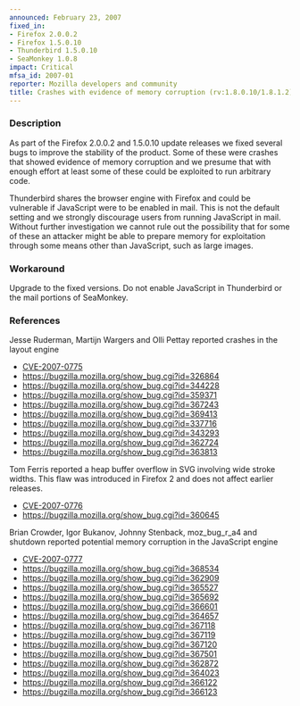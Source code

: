 ```yaml
---
announced: February 23, 2007
fixed_in:
- Firefox 2.0.0.2
- Firefox 1.5.0.10
- Thunderbird 1.5.0.10
- SeaMonkey 1.0.8
impact: Critical
mfsa_id: 2007-01
reporter: Mozilla developers and community
title: Crashes with evidence of memory corruption (rv:1.8.0.10/1.8.1.2)
---
```


<h3>Description</h3>

<p>As part of the Firefox 2.0.0.2  and 1.5.0.10 update releases we fixed
several bugs to improve the stability of the product. Some of these were
crashes that showed evidence of memory corruption and we presume that
with enough effort at least some of these could be exploited to run
arbitrary code.</p>

<p class="note">Thunderbird shares the browser engine with Firefox
and could be vulnerable if JavaScript were to be enabled in
mail. This is not the default setting and we strongly discourage users from
running JavaScript in mail. Without further investigation we cannot rule out
the possibility that for some of these an attacker might be able to prepare
memory for exploitation through some means other than JavaScript, such as
large images.</p>

<h3>Workaround</h3>

<p>Upgrade to the fixed versions. Do not enable JavaScript in Thunderbird
or the mail portions of SeaMonkey.</p>

<h3>References</h3>

<p>Jesse Ruderman, Martijn Wargers and Olli Pettay reported crashes in
the layout engine</p>

<ul>
<li>
<a class="ex-ref" href="http://nvd.nist.gov/nvd.cfm?cvename=CVE-2007-0775">CVE-2007-0775</a></li>
<li><a href="https://bugzilla.mozilla.org/show_bug.cgi?id=326864">
https://bugzilla.mozilla.org/show_bug.cgi?id=326864</a></li>
<li><a href="https://bugzilla.mozilla.org/show_bug.cgi?id=344228">
https://bugzilla.mozilla.org/show_bug.cgi?id=344228</a></li>
<li><a href="https://bugzilla.mozilla.org/show_bug.cgi?id=359371">
https://bugzilla.mozilla.org/show_bug.cgi?id=359371</a></li>
<li><a href="https://bugzilla.mozilla.org/show_bug.cgi?id=367243">
https://bugzilla.mozilla.org/show_bug.cgi?id=367243</a></li>
<li><a href="https://bugzilla.mozilla.org/show_bug.cgi?id=369413">
https://bugzilla.mozilla.org/show_bug.cgi?id=369413</a></li>
<li><a href="https://bugzilla.mozilla.org/show_bug.cgi?id=337716">
https://bugzilla.mozilla.org/show_bug.cgi?id=337716</a></li>
<li><a href="https://bugzilla.mozilla.org/show_bug.cgi?id=343293">
https://bugzilla.mozilla.org/show_bug.cgi?id=343293</a></li>
<li><a href="https://bugzilla.mozilla.org/show_bug.cgi?id=362724">
https://bugzilla.mozilla.org/show_bug.cgi?id=362724</a></li>
<li><a href="https://bugzilla.mozilla.org/show_bug.cgi?id=363813">
https://bugzilla.mozilla.org/show_bug.cgi?id=363813</a></li>
</ul>

<p>Tom Ferris reported a heap buffer overflow in SVG involving wide
stroke widths. This flaw was introduced in Firefox 2 and does not
affect earlier releases.</p>

<ul>
<li><a class="ex-ref" href="http://nvd.nist.gov/nvd.cfm?cvename=CVE-2007-0776">CVE-2007-0776</a></li>
<li><a href="https://bugzilla.mozilla.org/show_bug.cgi?id=360645">
https://bugzilla.mozilla.org/show_bug.cgi?id=360645</a></li>
</ul>

<p>Brian Crowder, Igor Bukanov, Johnny Stenback, moz_bug_r_a4 and shutdown
reported potential memory corruption in the JavaScript engine</p>

<ul>
<li><a class="ex-ref" href="http://nvd.nist.gov/nvd.cfm?cvename=CVE-2007-0777">CVE-2007-0777</a></li>
<li><a href="https://bugzilla.mozilla.org/show_bug.cgi?id=368534">
https://bugzilla.mozilla.org/show_bug.cgi?id=368534</a></li>
<li><a href="https://bugzilla.mozilla.org/show_bug.cgi?id=362909">
https://bugzilla.mozilla.org/show_bug.cgi?id=362909</a></li>
<li><a href="https://bugzilla.mozilla.org/show_bug.cgi?id=365527">
https://bugzilla.mozilla.org/show_bug.cgi?id=365527</a></li>
<li><a href="https://bugzilla.mozilla.org/show_bug.cgi?id=365692">
https://bugzilla.mozilla.org/show_bug.cgi?id=365692</a></li>
<li><a href="https://bugzilla.mozilla.org/show_bug.cgi?id=366601">
https://bugzilla.mozilla.org/show_bug.cgi?id=366601</a></li>
<li><a href="https://bugzilla.mozilla.org/show_bug.cgi?id=364657">
https://bugzilla.mozilla.org/show_bug.cgi?id=364657</a></li>
<li><a href="https://bugzilla.mozilla.org/show_bug.cgi?id=367118">
https://bugzilla.mozilla.org/show_bug.cgi?id=367118</a></li>
<li><a href="https://bugzilla.mozilla.org/show_bug.cgi?id=367119">
https://bugzilla.mozilla.org/show_bug.cgi?id=367119</a></li>
<li><a href="https://bugzilla.mozilla.org/show_bug.cgi?id=367120">
https://bugzilla.mozilla.org/show_bug.cgi?id=367120</a></li>
<li><a href="https://bugzilla.mozilla.org/show_bug.cgi?id=367501">
https://bugzilla.mozilla.org/show_bug.cgi?id=367501</a></li>
<li><a href="https://bugzilla.mozilla.org/show_bug.cgi?id=362872">
https://bugzilla.mozilla.org/show_bug.cgi?id=362872</a></li>
<li><a href="https://bugzilla.mozilla.org/show_bug.cgi?id=364023">
https://bugzilla.mozilla.org/show_bug.cgi?id=364023</a></li>
<li><a href="https://bugzilla.mozilla.org/show_bug.cgi?id=366122">
https://bugzilla.mozilla.org/show_bug.cgi?id=366122</a></li>
<li><a href="https://bugzilla.mozilla.org/show_bug.cgi?id=366123">
https://bugzilla.mozilla.org/show_bug.cgi?id=366123</a></li>
</ul>



